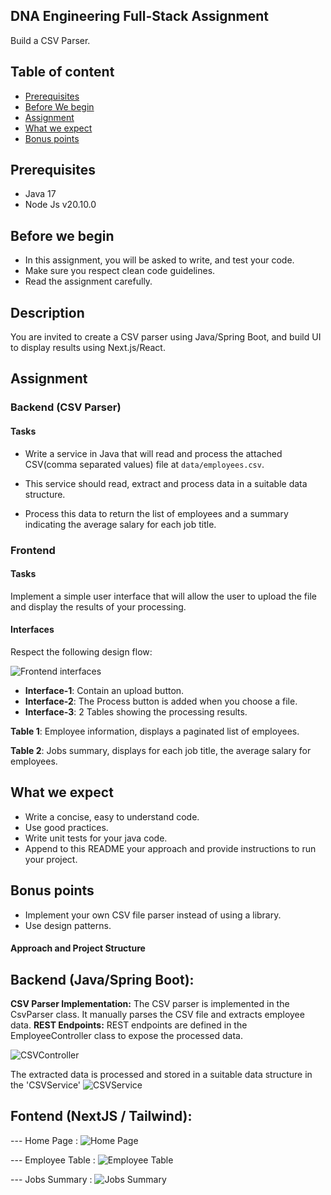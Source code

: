## DNA Engineering Full-Stack Assignment

Build a CSV Parser.

## Table of content

- [Prerequisites](#prerequisites)
- [Before We begin](#before-we-begin)
- [Assignment](#assignment)
- [What we expect](#what-we-expect)
- [Bonus points](#bonus-points)

## Prerequisites

- Java 17
- Node Js v20.10.0

## Before we begin

- In this assignment, you will be asked to write, and test your code.
- Make sure you respect clean code guidelines.
- Read the assignment carefully.

## Description

You are invited to create a CSV parser using Java/Spring Boot, and build UI to display results using Next.js/React.

## Assignment

### Backend (CSV Parser)

#### Tasks

- Write a service in Java that will read and process the attached CSV(comma separated values) file at `data/employees.csv`.

- This service should read, extract and process data in a suitable data structure.

- Process this data to return the list of employees and a summary indicating the average salary for each job title.

### Frontend

#### Tasks

Implement a simple user interface that will allow the user to upload the file and display the results of your processing.

#### Interfaces

Respect the following design flow:

![Frontend interfaces](./static/interfaces.png)

- **Interface-1**: Contain an upload button.
- **Interface-2**: The Process button is added when you choose a file.
- **Interface-3**: 2 Tables showing the processing results.

**Table 1**: Employee information, displays a paginated list of employees.

**Table 2**: Jobs summary, displays for each job title, the average salary for employees.

## What we expect

- Write a concise, easy to understand code.
- Use good practices.
- Write unit tests for your java code.
- Append to this README your approach and provide instructions to run your project.

## Bonus points

- Implement your own CSV file parser instead of using a library.
- Use design patterns.

#### Approach and Project Structure

## Backend (Java/Spring Boot):

**CSV Parser Implementation:**
The CSV parser is implemented in the CsvParser class. It manually parses the CSV file and extracts employee data.
**REST Endpoints:**
REST endpoints are defined in the EmployeeController class to expose the processed data.

![CSVController](./static/CSVController_java.png)

The extracted data is processed and stored in a suitable data structure in the 'CSVService'
![CSVService](./static/CSVService.png)

## Fontend (NextJS / Tailwind):

--- Home Page :
![Home Page](./static/home.png)

--- Employee Table :
![Employee Table](./static/EmployeeTable.png)

--- Jobs Summary :
![Jobs Summary ](./static/JobSummary.png)
